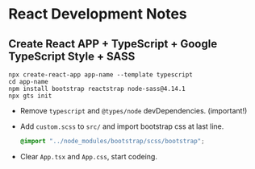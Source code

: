 # React Development Notes

## Create React APP + TypeScript + Google TypeScript Style + SASS

```fish
npx create-react-app app-name --template typescript
cd app-name
npm install bootstrap reactstrap node-sass@4.14.1
npx gts init
```

- Remove `typescript` and `@types/node` devDependencies. (important!)

- Add `custom.scss` to `src/` and import bootstrap css at last line.

  ```css
  @import "../node_modules/bootstrap/scss/bootstrap";
  ```

- Clear `App.tsx` and `App.css`, start codeing.
